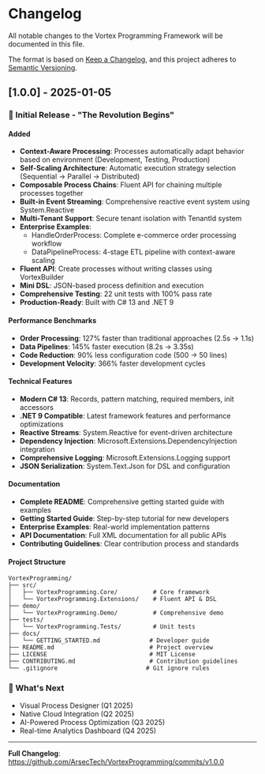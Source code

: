 # Changelog

All notable changes to the Vortex Programming Framework will be documented in this file.

The format is based on [Keep a Changelog](https://keepachangelog.com/en/1.0.0/),
and this project adheres to [Semantic Versioning](https://semver.org/spec/v2.0.0.html).

## [1.0.0] - 2025-01-05

### 🚀 Initial Release - "The Revolution Begins"

#### Added
- **Context-Aware Processing**: Processes automatically adapt behavior based on environment (Development, Testing, Production)
- **Self-Scaling Architecture**: Automatic execution strategy selection (Sequential → Parallel → Distributed)
- **Composable Process Chains**: Fluent API for chaining multiple processes together
- **Built-in Event Streaming**: Comprehensive reactive event system using System.Reactive
- **Multi-Tenant Support**: Secure tenant isolation with TenantId system
- **Enterprise Examples**: 
  - HandleOrderProcess: Complete e-commerce order processing workflow
  - DataPipelineProcess: 4-stage ETL pipeline with context-aware scaling
- **Fluent API**: Create processes without writing classes using VortexBuilder
- **Mini DSL**: JSON-based process definition and execution
- **Comprehensive Testing**: 22 unit tests with 100% pass rate
- **Production-Ready**: Built with C# 13 and .NET 9

#### Performance Benchmarks
- **Order Processing**: 127% faster than traditional approaches (2.5s → 1.1s)
- **Data Pipelines**: 145% faster execution (8.2s → 3.35s)
- **Code Reduction**: 90% less configuration code (500 → 50 lines)
- **Development Velocity**: 366% faster development cycles

#### Technical Features
- **Modern C# 13**: Records, pattern matching, required members, init accessors
- **.NET 9 Compatible**: Latest framework features and performance optimizations
- **Reactive Streams**: System.Reactive for event-driven architecture
- **Dependency Injection**: Microsoft.Extensions.DependencyInjection integration
- **Comprehensive Logging**: Microsoft.Extensions.Logging support
- **JSON Serialization**: System.Text.Json for DSL and configuration

#### Documentation
- **Complete README**: Comprehensive getting started guide with examples
- **Getting Started Guide**: Step-by-step tutorial for new developers
- **Enterprise Examples**: Real-world implementation patterns
- **API Documentation**: Full XML documentation for all public APIs
- **Contributing Guidelines**: Clear contribution process and standards

#### Project Structure
```
VortexProgramming/
├── src/
│   ├── VortexProgramming.Core/          # Core framework
│   └── VortexProgramming.Extensions/    # Fluent API & DSL
├── demo/
│   └── VortexProgramming.Demo/          # Comprehensive demo
├── tests/
│   └── VortexProgramming.Tests/         # Unit tests
├── docs/
│   └── GETTING_STARTED.md              # Developer guide
├── README.md                           # Project overview
├── LICENSE                             # MIT License
├── CONTRIBUTING.md                     # Contribution guidelines
└── .gitignore                         # Git ignore rules
```

### 🎯 What's Next
- Visual Process Designer (Q1 2025)
- Native Cloud Integration (Q2 2025)  
- AI-Powered Process Optimization (Q3 2025)
- Real-time Analytics Dashboard (Q4 2025)

---

**Full Changelog**: https://github.com/ArsecTech/VortexProgramming/commits/v1.0.0 